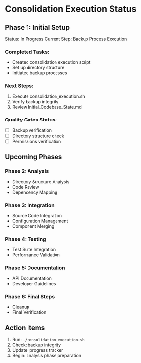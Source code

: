 # Consolidation Execution Status

## Phase 1: Initial Setup
Status: In Progress
Current Step: Backup Process Execution

### Completed Tasks:
- Created consolidation execution script
- Set up directory structure
- Initiated backup processes

### Next Steps:
1. Execute consolidation_execution.sh
2. Verify backup integrity
3. Review Initial_Codebase_State.md

### Quality Gates Status:
- [ ] Backup verification
- [ ] Directory structure check
- [ ] Permissions verification

## Upcoming Phases
### Phase 2: Analysis
- Directory Structure Analysis
- Code Review
- Dependency Mapping

### Phase 3: Integration
- Source Code Integration
- Configuration Management
- Component Merging

### Phase 4: Testing
- Test Suite Integration
- Performance Validation

### Phase 5: Documentation
- API Documentation
- Developer Guidelines

### Phase 6: Final Steps
- Cleanup
- Final Verification

## Action Items
1. Run: `./consolidation_execution.sh`
2. Check: backup integrity
3. Update: progress tracker
4. Begin: analysis phase preparation